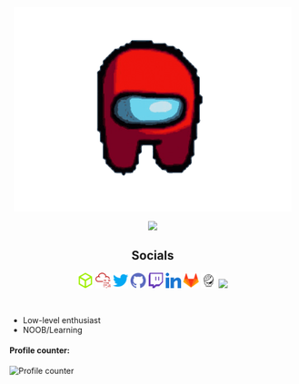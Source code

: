 <p align="center">
<img src="/assets/amongus.gif">
</p>
<p align="center">
<img src="https://readme-typing-svg.herokuapp.com?color=%236BCF7&size=30&center=true&lines=Hello++There+;I'm+Matias">
</p>
<h2 align="center">Socials</h2>
<p align="center">
<a href="https://www.hackthebox.com/home/users/profile/846534"><img width="27"  src="/assets/hackthebox.png"></a>
<a href="https://tryhackme.com/p/T369"><img width="27" src="/assets/tryhackme.png"></a>
<a href="https://twitter.com/T3_6_9"><img width="27" src="/assets/twitter.png"></a>
<a href="https://github.com/T369-Real"><img width="27" src="/assets/github.png"></a>
<a href="https://www.twitch.tv/t3_6_9"><img width="27" src="/assets/twitch.png"></a>
<a href="https://www.linkedin.com/in/matias-pe%C3%B1a-4862b0217/"><img width="27" src="/assets/linkedin.png"></a>
<a href="https://gitlab.com/T3_6_9"><img width="27" src="/assets/gitlab.png"></a>
<a href="https://www.root-me.org/T3_6_9"><img width="27" src="/assets/root-me.svg"></a>
<a href="https://www.sololearn.com/profile/12482452"><img width="27" src="/assets/sololearn.ico"></a>
</p>
<br>
<ul> 
<li>Low-level enthusiast</li>
<li> NOOB/Learning</li>
</ul>

#### Profile counter:

![Profile counter](https://profile-counter.glitch.me/t369-real/count.svg)

<!--
Multimedia desde:
Gracias a https://www.flaticon.es/
Gracias a https://simpleicons.org/
Gracias a https://iconscout.com/icon-editor/
Gracias a https://www.root-me.org/
Gracias a https://www.sololearn.com/
-->

